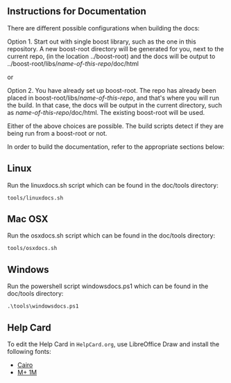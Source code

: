 ## Instructions for Documentation

There are different possible configurations when building the docs:  

Option 1. Start out with single boost library, such as the one in this repository. A new boost-root directory will be generated for you, next to the current repo, (in the location ../boost-root)  and the docs will be output to ../boost-root/libs/_name-of-this-repo_/doc/html  

or  

Option 2. You have already set up boost-root. The repo has already been placed in boost-root/libs/_name-of-this-repo_, and that's where you will run the build. In that case, the docs will be output in the current directory, such as _name-of-this-repo_/doc/html.  The existing boost-root will be used.  

Either of the above choices are possible. The build scripts detect if they are being run from a boost-root or not.

In order to build the documentation, refer to the appropriate sections below:

## Linux

Run the linuxdocs.sh script which can be found in the doc/tools directory: 
```
tools/linuxdocs.sh
```

## Mac OSX

Run the osxdocs.sh script which can be found in the doc/tools directory:
```
tools/osxdocs.sh
```

## Windows

Run the powershell script windowsdocs.ps1 which can be found in the doc/tools directory:
```
.\tools\windowsdocs.ps1
```

## Help Card

To edit the Help Card in `HelpCard.org`, use LibreOffice Draw and install the
following fonts:

- [Cairo](https://fonts.google.com/specimen/Cairo)
- [M+ 1M](https://www.fontsquirrel.com/fonts/m-1m)
